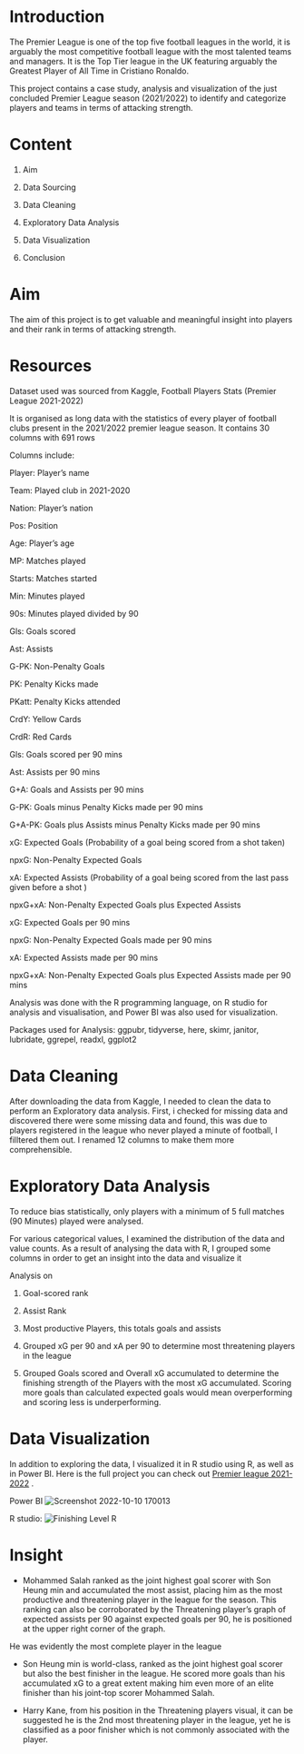 # Introduction 

The Premier League is one of the top five football leagues in the world, it is arguably the most competitive football league with the most talented teams and managers. 
It is the Top Tier league in the UK featuring arguably the Greatest Player of All Time in Cristiano Ronaldo.

This project contains a case study, analysis and visualization of the just concluded Premier League season (2021/2022) to identify and categorize players and teams in terms of attacking strength.

# Content

1. Aim

2. Data Sourcing

3. Data Cleaning

4. Exploratory Data Analysis

5. Data Visualization

6. Conclusion

# Aim

The aim of this project is to get valuable and meaningful insight into players and their rank in terms of attacking strength.

# Resources
Dataset used was sourced from Kaggle, Football Players Stats (Premier League 2021-2022)

It is organised as long data with the statistics of every player of football clubs present in the 2021/2022 premier league season. It contains 30 columns with 691 rows

Columns include:

Player: Player’s name

Team: Played club in 2021-2020

Nation: Player’s nation

Pos: Position

Age: Player’s age

MP: Matches played

Starts: Matches started

Min: Minutes played

90s: Minutes played divided by 90

Gls: Goals scored 

Ast: Assists

G-PK: Non-Penalty Goals

PK: Penalty Kicks made

PKatt: Penalty Kicks attended

CrdY: Yellow Cards

CrdR: Red Cards

Gls: Goals scored per 90 mins

Ast: Assists per 90 mins

G+A: Goals and Assists per 90 mins

G-PK: Goals minus Penalty Kicks made per 90 mins

G+A-PK: Goals plus Assists minus Penalty Kicks made per 90 mins

xG: Expected Goals (Probability of a goal being scored from a shot taken)

npxG: Non-Penalty Expected Goals

xA: Expected Assists (Probability of a goal being scored from the last pass given before a shot )

npxG+xA: Non-Penalty Expected Goals plus Expected Assists

xG: Expected Goals per 90 mins

npxG: Non-Penalty Expected Goals made per 90 mins

xA: Expected Assists made per 90 mins

npxG+xA: Non-Penalty Expected Goals plus Expected Assists made per 90 mins

Analysis was done with the R programming language, on R studio for analysis and visualisation, and Power BI was also used for visualization.

Packages used for Analysis:
ggpubr, tidyverse, here, skimr, janitor, lubridate, ggrepel, readxl, ggplot2

# Data Cleaning
After downloading the data from Kaggle, I needed to clean the data to perform an Exploratory data analysis. First, i checked for missing data and discovered there were some missing data and found, this was due to players registered in the league who never played a minute of football, I filltered them out. 
I renamed 12 columns to make them more comprehensible.



# Exploratory Data Analysis

To reduce bias statistically, only players with a minimum of 5 full matches (90 Minutes) played were analysed.

For various categorical values, I examined the distribution of the data and value counts. As a result of analysing the data with R, I grouped some columns in order to get an insight into the data and visualize it

Analysis on 

1. Goal-scored rank

2. Assist Rank

3. Most productive Players, this totals goals and assists

4. Grouped xG per 90 and xA per 90 to determine most threatening players in the league

5. Grouped Goals scored and Overall xG accumulated to determine the finishing strength of the Players with the most xG accumulated. Scoring more goals than calculated expected goals would mean overperforming and scoring less is underperforming.

# Data Visualization

In addition to exploring the data, I visualized it in R studio using R, as well as in Power BI. Here is the full project you can check out [Premier league 2021-2022](https://github.com/megaeriv/Premier-League-2021-2022-Analysis/blob/main/Premier-League-2021-2022-Analysis.md)
.

Power BI
![Screenshot 2022-10-10 170013](https://user-images.githubusercontent.com/111463558/195707045-0dfae290-6659-470d-9636-a15527e9de5f.png)


R studio:
![Finishing Level R ](https://user-images.githubusercontent.com/111463558/195707253-636c7ccd-a2c3-42b3-a404-243a062c8dd3.png)


# Insight

- Mohammed Salah ranked as the joint highest goal scorer with Son Heung min and accumulated the most assist, placing him as the most productive and threatening player in the league for the season.
This ranking can also be corroborated by the Threatening player’s graph of expected assists per 90 against expected goals per 90, he is positioned at the upper right corner of the graph.

He was evidently the most complete player in the league

- Son Heung min is world-class, ranked as the joint highest goal scorer but also the best finisher in the league. He scored more goals than his accumulated xG to a great extent making him even more of an elite finisher than his joint-top scorer Mohammed Salah.

-  Harry Kane, from his position in the Threatening players visual, it can be suggested he is the 2nd most threatening player in the league, yet he is classified as a poor finisher which is not commonly associated with the player. 
